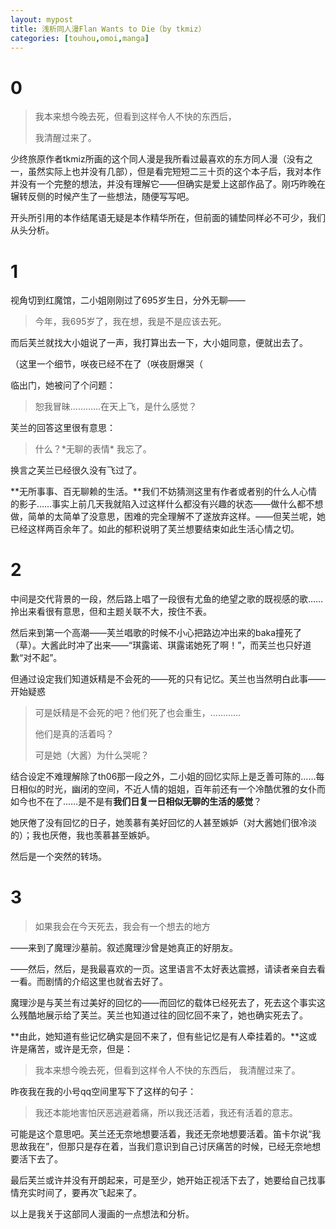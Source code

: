 ```yaml
---
layout: mypost
title: 浅析同人漫Flan Wants to Die（by tkmiz）
categories: [touhou,omoi,manga]
---
```


# 0

> 我本来想今晚去死，但看到这样令人不快的东西后，
>
> 我清醒过来了。

少终旅原作者tkmiz所画的这个同人漫是我所看过最喜欢的东方同人漫（没有之一，虽然实际上也并没有几部），但是看完短短二三十页的这个本子后，我对本作并没有一个完整的想法，并没有理解它——但确实是爱上这部作品了。刚巧昨晚在辗转反侧的时候产生了一些想法，随便写写吧。

开头所引用的本作结尾语无疑是本作精华所在，但前面的铺垫同样必不可少，我们从头分析。

# 1

视角切到红魔馆，二小姐刚刚过了695岁生日，分外无聊——

> 今年，我695岁了，我在想，我是不是应该去死。

而后芙兰就找大小姐说了一声，我打算出去一下，大小姐同意，便就出去了。

（这里一个细节，咲夜已经不在了（咲夜厨爆哭（

临出门，她被问了个问题：

> 恕我冒昧…………在天上飞，是什么感觉？

芙兰的回答这里很有意思：

> 什么？\*无聊的表情* 我忘了。

换言之芙兰已经很久没有飞过了。

**无所事事、百无聊赖的生活。**我们不妨猜测这里有作者或者别的什么人心情的影子……事实上前几天我就陷入过这样什么都没有兴趣的状态——做什么都不想做，简单的太简单了没意思，困难的完全理解不了遂放弃这样。——但芙兰呢，她已经这样两百余年了。如此的郁积说明了芙兰想要结束如此生活心情之切。

# 2

中间是交代背景的一段，然后路上唱了一段很有尤鱼的绝望之歌的既视感的歌……拎出来看很有意思，但和主题关联不大，按住不表。

然后来到第一个高潮——芙兰唱歌的时候不小心把路边冲出来的baka撞死了（草）。大酱此时冲了出来——“琪露诺、琪露诺她死了啊！”，而芙兰也只好道歉“对不起”。

但通过设定我们知道妖精是不会死的——死的只有记忆。芙兰也当然明白此事——开始疑惑

> 可是妖精是不会死的吧？他们死了也会重生，…………
>
> 他们是真的活着吗？
>
> 可是她（大酱）为什么哭呢？

结合设定不难理解除了th06那一段之外，二小姐的回忆实际上是乏善可陈的……每日相似的时光，幽闭的空间，不近人情的姐姐，百年前还有一个冷酷优雅的女仆而如今也不在了……是不是有**我们日复一日相似无聊的生活的感觉**？

她厌倦了没有回忆的日子，她羡慕有美好回忆的人甚至嫉妒（对大酱她们很冷淡的）；我也厌倦，我也羡慕甚至嫉妒。

然后是一个突然的转场。

# 3



> 如果我会在今天死去，我会有一个想去的地方

——来到了魔理沙墓前。叙述魔理沙曾是她真正的好朋友。

——然后，然后，是我最喜欢的一页。这里语言不太好表达震撼，请读者亲自去看一看。而剧情的介绍这里也就省去好了。

魔理沙是与芙兰有过美好的回忆的——而回忆的载体已经死去了，死去这个事实这么残酷地展示给了芙兰。芙兰也知道过往的回忆回不来了，她也确实死去了。

**由此，她知道有些记忆确实是回不来了，但有些记忆是有人牵挂着的。**这或许是痛苦，或许是无奈，但是：

> 我本来想今晚去死，但看到这样令人不快的东西后，
> 我清醒过来了。

昨夜我在我的小号qq空间里写下了这样的句子：

> 我还本能地害怕厌恶逃避着痛，所以我还活着，我还有活着的意志。

可能是这个意思吧。芙兰还无奈地想要活着，我还无奈地想要活着。笛卡尔说“我思故我在”，但那只是存在着，当我们意识到自己讨厌痛苦的时候，已经无奈地想要活下去了。

最后芙兰或许并没有开朗起来，可是至少，她开始正视活下去了，她要给自己找事情充实时间了，要再次飞起来了。



以上是我关于这部同人漫画的一点想法和分析。

